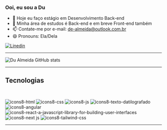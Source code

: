 ### Ooi, eu sou a Du

- 🔭 Hoje eu faço estágio em Desenvolvimento Back-end
- 🌱 Minha área de estudos é Back-end e em breve Front-end também 
- 📫 Contate-me por e-mail: de-almeida@outlook.com.br
- 😄 Pronouns: Ela/Dela

[![Linedin](https://img.shields.io/badge/LinkedIn-0077B5?style=for-the-badge&logo=linkedin&logoColor=white
)](https://www.linkedin.com/in/du-almeida/)

---

![Du Almeida GitHub stats](https://github-readme-stats.vercel.app/api?username=du-almeida&show_icons=true&theme=dark)

---

## Tecnologias

<div style="display: inline_block"><br>

![icons8-html](https://github.com/user-attachments/assets/8932a67e-2309-4b32-8404-2b4284321fb9)
![icons8-css](https://github.com/user-attachments/assets/77af3349-339d-481b-b1b1-e4f41327b449)
![icons8-js](https://github.com/user-attachments/assets/e2e54769-2935-4bcd-a346-7d0762dae3b8)
![icons8-texto-datilografado](https://github.com/user-attachments/assets/3584c671-ec4a-4842-994e-ca8a35ea364b)
![icons8-angular](https://github.com/user-attachments/assets/ac7d739d-4f71-41d6-ad29-e81bba9a6f10)
![icons8-react-a-javascript-library-for-building-user-interfaces](https://github.com/user-attachments/assets/8aa545bd-6995-451a-ac23-9a70a48a3e09)
![icons8-next js](https://github.com/user-attachments/assets/20f3317d-153f-4820-ad54-c977dff3d7af)
![icons8-tailwind-css](https://github.com/user-attachments/assets/e964023d-b3f7-4c09-ac3b-dc233dded427)


</div>

---------


